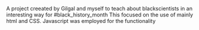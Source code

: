 A project creeated by Gilgal and myself to teach about blackscientists in an interesting way for #black_history_month 
This focused on the use of mainly html and CSS. Javascript was employed for the functionality
